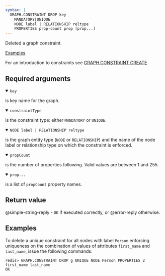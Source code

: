 ```yaml
---
syntax: |
  GRAPH.CONSTRAINT DROP key 
    MANDATORY|UNIQUE
    NODE label | RELATIONSHIP reltype
    PROPERTIES prop-count prop [prop...]  
---
```


Deleted a graph constraint.

[Examples](#examples)

For an introduction to constraints see [GRAPH.CONSTRAINT CREATE](/commands/graph.constraint-create)

## Required arguments

<details open><summary><code>key</code></summary>

is key name for the graph.
</details>

<details open><summary><code>constraintType</code></summary>

is the constraint type: either `MANDATORY` or `UNIQUE`.

</details>

<details open><summary><code>NODE label | RELATIONSHIP reltype</code></summary>
  
is the graph entity type (`NODE` or `RELATIONSHIP`) and the name of the node label or relationship type on which the constraint is enforced.

</details>

<details open><summary><code>propCount</code></summary>

is the number of properties following. Valid values are between 1 and 255.

</details>

<details open><summary><code>prop...</code></summary>

is a list of `propCount` property names.

</details>

## Return value

@simple-string-reply - `OK` if executed correctly, or @error-reply otherwise.

## Examples

To delete a unique constraint for all nodes with label `Person` enforcing uniqueness on the combination of values of attributes `first_name` and `last_name`, issue the following commands:

```
redis> GRAPH.CONSTRAINT DROP g UNIQUE NODE Person PROPERTIES 2 first_name last_name
OK
```

